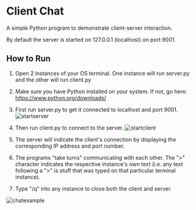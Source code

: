 # Client Chat

A simple Python program to demonstrate client-server interaction. 

By default the server is started on 127.0.0.1 (localhost) on port 9001.

## How to Run

1. Open 2 instances of your OS terminal. One instance will run server.py and the other will run client.py

2. Make sure you have Python installed on your system. If not, go here: https://www.python.org/downloads/

3. First run server.py to get it connected to localhost and port 9001.
![startserver](https://user-images.githubusercontent.com/62896013/184407307-2ae6ba68-e9e0-477b-8e8e-fa5782f1a329.png)

4. Then run client.py to connect to the server. 
![startclient](https://user-images.githubusercontent.com/62896013/184407416-105bc72c-5538-4cb0-b441-91d7a75d59b4.png)

5. The server will indicate the client's connection by displaying the corresponding IP address and port number. 

6. The programs "take turns" communicating with each other. The ">" character indicates the respective instance's own text (i.e. any text following a ">" is stuff that was typed on that particular terminal instance). 

7. Type "/q" into any instance to close both the client and server. 

![chatexample](https://user-images.githubusercontent.com/62896013/184409066-94e762bd-e56e-4f62-8f74-a558007ee6c1.png)
